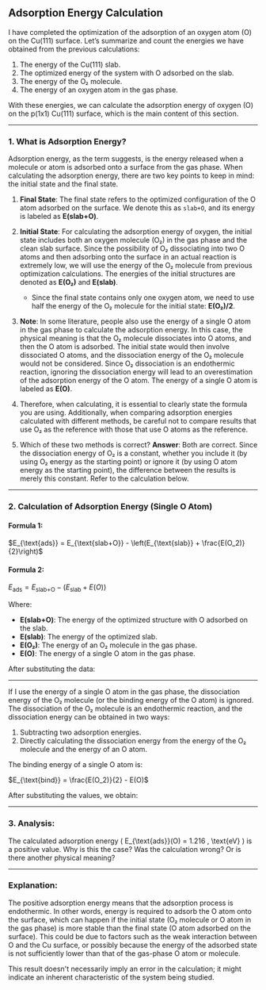 ## Adsorption Energy Calculation

I have completed the optimization of the adsorption of an oxygen atom (O) on the Cu(111) surface. Let’s summarize and count the energies we have obtained from the previous calculations:

1. The energy of the Cu(111) slab.
2. The optimized energy of the system with O adsorbed on the slab.
3. The energy of the O₂ molecule.
4. The energy of an oxygen atom in the gas phase.

With these energies, we can calculate the adsorption energy of oxygen (O) on the p(1x1) Cu(111) surface, which is the main content of this section.

---

### 1. What is Adsorption Energy?

Adsorption energy, as the term suggests, is the energy released when a molecule or atom is adsorbed onto a surface from the gas phase. When calculating the adsorption energy, there are two key points to keep in mind: the initial state and the final state.

1. **Final State**: The final state refers to the optimized configuration of the O atom adsorbed on the surface. We denote this as `slab+O`, and its energy is labeled as **E(slab+O)**.

2. **Initial State**: For calculating the adsorption energy of oxygen, the initial state includes both an oxygen molecule (O₂) in the gas phase and the clean slab surface. Since the possibility of O₂ dissociating into two O atoms and then adsorbing onto the surface in an actual reaction is extremely low, we will use the energy of the O₂ molecule from previous optimization calculations. The energies of the initial structures are denoted as **E(O₂)** and **E(slab)**.

   - Since the final state contains only one oxygen atom, we need to use half the energy of the O₂ molecule for the initial state: **E(O₂)/2**.

3. **Note**: In some literature, people also use the energy of a single O atom in the gas phase to calculate the adsorption energy. In this case, the physical meaning is that the O₂ molecule dissociates into O atoms, and then the O atom is adsorbed. The initial state would then involve dissociated O atoms, and the dissociation energy of the O₂ molecule would not be considered. Since O₂ dissociation is an endothermic reaction, ignoring the dissociation energy will lead to an overestimation of the adsorption energy of the O atom. The energy of a single O atom is labeled as **E(O)**.

4. Therefore, when calculating, it is essential to clearly state the formula you are using. Additionally, when comparing adsorption energies calculated with different methods, be careful not to compare results that use O₂ as the reference with those that use O atoms as the reference.

5. Which of these two methods is correct? **Answer**: Both are correct. Since the dissociation energy of O₂ is a constant, whether you include it (by using O₂ energy as the starting point) or ignore it (by using O atom energy as the starting point), the difference between the results is merely this constant. Refer to the calculation below.

---

### 2. Calculation of Adsorption Energy (Single O Atom)

#### Formula 1:

$E_{\text{ads}} = E_{\text{slab+O}} - \left(E_{\text{slab}} + \frac{E(O_2)}{2}\right)$

#### Formula 2:

$E_{\text{ads}} = E_{\text{slab+O}} - \left(E_{\text{slab}} + E(O)\right)$

Where:

- **E(slab+O)**: The energy of the optimized structure with O adsorbed on the slab.
- **E(slab)**: The energy of the optimized slab.
- **E(O₂)**: The energy of an O₂ molecule in the gas phase.
- **E(O)**: The energy of a single O atom in the gas phase.

After substituting the data:

---

If I use the energy of a single O atom in the gas phase, the dissociation energy of the O₂ molecule (or the binding energy of the O atom) is ignored. The dissociation of the O₂ molecule is an endothermic reaction, and the dissociation energy can be obtained in two ways:

1. Subtracting two adsorption energies.
2. Directly calculating the dissociation energy from the energy of the O₂ molecule and the energy of an O atom.

The binding energy of a single O atom is:

$E_{\text{bind}} = \frac{E(O_2)}{2} - E(O)$

After substituting the values, we obtain:

---

### 3. Analysis:

The calculated adsorption energy \( E\_{\text{ads}}(O) = 1.216 \, \text{eV} \) is a positive value. Why is this the case? Was the calculation wrong? Or is there another physical meaning?

---

### Explanation:

The positive adsorption energy means that the adsorption process is endothermic. In other words, energy is required to adsorb the O atom onto the surface, which can happen if the initial state (O₂ molecule or O atom in the gas phase) is more stable than the final state (O atom adsorbed on the surface). This could be due to factors such as the weak interaction between O and the Cu surface, or possibly because the energy of the adsorbed state is not sufficiently lower than that of the gas-phase O atom or molecule.

This result doesn't necessarily imply an error in the calculation; it might indicate an inherent characteristic of the system being studied.
